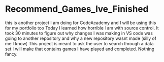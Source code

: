 # Recommend_Games_Ive_Finished
this is another project I am doing for CodeAcademy and I will be using this for my portfolio too
Today I learned how horrible I am with source control. It took 30 minutes to figure out why changes I was making in VS code was going to another repository and why a new repository wasnt made (silly of me I know)
This project is meant to ask the user to search through a data set I will make that contains games I have played and completed. Nothing fancy.
